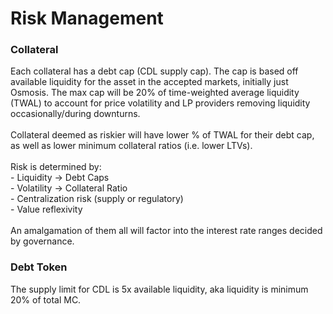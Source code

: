 # Risk Management

### Collateral

Each collateral has a debt cap (CDL supply cap). The cap is based off available liquidity for the asset in the accepted markets, initially just Osmosis. The max cap will be 20% of time-weighted average liquidity (TWAL) to account for price volatility and LP providers removing liquidity occasionally/during downturns.\
\
Collateral deemed as riskier will have lower % of TWAL for their debt cap, as well as lower minimum collateral ratios (i.e. lower LTVs).\
\
Risk is determined by:\
\- Liquidity -> Debt Caps\
\- Volatility -> Collateral Ratio\
\- Centralization risk (supply or regulatory)\
\- Value reflexivity\
\
An amalgamation of them all will factor into the interest rate ranges decided by governance.

### Debt Token

The supply limit for CDL is 5x available liquidity, aka liquidity is minimum 20% of total MC.&#x20;
